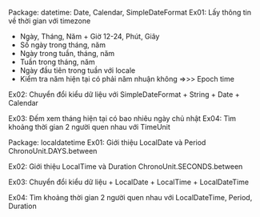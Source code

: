 Package: datetime: Date, Calendar, SimpleDateFormat 
Ex01: Lấy thông tin về thời gian với timezone
 + Ngày, Tháng, Năm + Giờ 12-24, Phút, Giây 
 + Số ngày trong tháng, năm
  + Ngày trong tuần, tháng, năm 
  + Tuần trong tháng, năm 
+ Ngày đầu tiên trong tuần với locale 
+ Kiểm tra năm hiện tại có phải năm nhuận không =>>> Epoch time

Ex02: Chuyển đổi kiểu dữ liệu với SimpleDateFormat + String + Date + Calendar

Ex03: Đếm xem tháng hiện tại có bao nhiêu ngày chủ nhật 
Ex04: Tìm khoảng thời gian 2 người quen nhau với TimeUnit

Package: localdatetime Ex01: Giới thiệu LocalDate và Period ChronoUnit.DAYS.between

Ex02: Giới thiệu LocalTime và Duration ChronoUnit.SECONDS.between

Ex03: Chuyển đổi kiểu dữ liệu + LocalDate + LocalTime + LocalDateTime

Ex04: Tìm khoảng thời gian 2 người quen nhau với LocalDateTime, Period, Duration